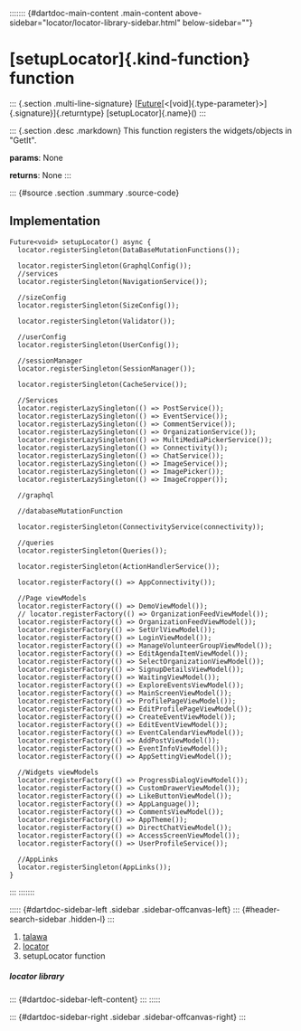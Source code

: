 ::::::: {#dartdoc-main-content .main-content above-sidebar="locator/locator-library-sidebar.html" below-sidebar=""}
<div>

# [setupLocator]{.kind-function} function

</div>

::: {.section .multi-line-signature}
[[Future](https://api.flutter.dev/flutter/dart-core/Future-class.html)[\<[void]{.type-parameter}\>]{.signature}]{.returntype}
[setupLocator]{.name}()
:::

::: {.section .desc .markdown}
This function registers the widgets/objects in \"GetIt\".

**params**: None

**returns**: None
:::

::: {#source .section .summary .source-code}
## Implementation

``` language-dart
Future<void> setupLocator() async {
  locator.registerSingleton(DataBaseMutationFunctions());

  locator.registerSingleton(GraphqlConfig());
  //services
  locator.registerSingleton(NavigationService());

  //sizeConfig
  locator.registerSingleton(SizeConfig());

  locator.registerSingleton(Validator());

  //userConfig
  locator.registerSingleton(UserConfig());

  //sessionManager
  locator.registerSingleton(SessionManager());

  locator.registerSingleton(CacheService());

  //Services
  locator.registerLazySingleton(() => PostService());
  locator.registerLazySingleton(() => EventService());
  locator.registerLazySingleton(() => CommentService());
  locator.registerLazySingleton(() => OrganizationService());
  locator.registerLazySingleton(() => MultiMediaPickerService());
  locator.registerLazySingleton(() => Connectivity());
  locator.registerLazySingleton(() => ChatService());
  locator.registerLazySingleton(() => ImageService());
  locator.registerLazySingleton(() => ImagePicker());
  locator.registerLazySingleton(() => ImageCropper());

  //graphql

  //databaseMutationFunction

  locator.registerSingleton(ConnectivityService(connectivity));

  //queries
  locator.registerSingleton(Queries());

  locator.registerSingleton(ActionHandlerService());

  locator.registerFactory(() => AppConnectivity());

  //Page viewModels
  locator.registerFactory(() => DemoViewModel());
  // locator.registerFactory(() => OrganizationFeedViewModel());
  locator.registerFactory(() => OrganizationFeedViewModel());
  locator.registerFactory(() => SetUrlViewModel());
  locator.registerFactory(() => LoginViewModel());
  locator.registerFactory(() => ManageVolunteerGroupViewModel());
  locator.registerFactory(() => EditAgendaItemViewModel());
  locator.registerFactory(() => SelectOrganizationViewModel());
  locator.registerFactory(() => SignupDetailsViewModel());
  locator.registerFactory(() => WaitingViewModel());
  locator.registerFactory(() => ExploreEventsViewModel());
  locator.registerFactory(() => MainScreenViewModel());
  locator.registerFactory(() => ProfilePageViewModel());
  locator.registerFactory(() => EditProfilePageViewModel());
  locator.registerFactory(() => CreateEventViewModel());
  locator.registerFactory(() => EditEventViewModel());
  locator.registerFactory(() => EventCalendarViewModel());
  locator.registerFactory(() => AddPostViewModel());
  locator.registerFactory(() => EventInfoViewModel());
  locator.registerFactory(() => AppSettingViewModel());

  //Widgets viewModels
  locator.registerFactory(() => ProgressDialogViewModel());
  locator.registerFactory(() => CustomDrawerViewModel());
  locator.registerFactory(() => LikeButtonViewModel());
  locator.registerFactory(() => AppLanguage());
  locator.registerFactory(() => CommentsViewModel());
  locator.registerFactory(() => AppTheme());
  locator.registerFactory(() => DirectChatViewModel());
  locator.registerFactory(() => AccessScreenViewModel());
  locator.registerFactory(() => UserProfileService());

  //AppLinks
  locator.registerSingleton(AppLinks());
}
```
:::
:::::::

::::: {#dartdoc-sidebar-left .sidebar .sidebar-offcanvas-left}
::: {#header-search-sidebar .hidden-l}
:::

1.  [talawa](../index.html)
2.  [locator](../locator/)
3.  setupLocator function

##### locator library

::: {#dartdoc-sidebar-left-content}
:::
:::::

::: {#dartdoc-sidebar-right .sidebar .sidebar-offcanvas-right}
:::
